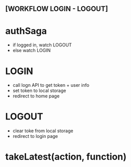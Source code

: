 ## [WORKFLOW LOGIN - LOGOUT]

# authSaga 
- if logged in, watch LOGOUT
- else watch LOGIN

# LOGIN
- call logn API to get token + user info 
- set token to local storage 
- redirect to home page

# LOGOUT
- clear toke from local storage
- redirect to login page

# takeLatest(action, function)

